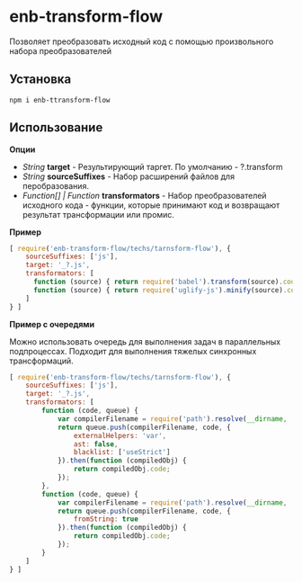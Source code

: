 # enb-transform-flow

Позволяет преобразовать исходный код с помощью произвольного набора преобразователей

## Установка

``` npm i enb-ttransform-flow ```

## Использование 

**Опции**

* *String* **target** - Результирующий таргет. По умолчанию - ?.transform
* *String* **sourceSuffixes** - Набор расширений файлов для перобразования.
* *Function[] | Function* **transformators** - Набор преобразователей исходного кода - функции, которые принимают код и возвращают результат трансформации или промис.

**Пример**

```javascript
[ require('enb-transform-flow/techs/tarnsform-flow'), {
    sourceSuffixes: ['js'],
    target: '_?.js',
    transformators: [
      function (source) { return require('babel').transform(source).code; },
      function (source) { return require('uglify-js').minify(source).code; }
    ]
} ]
```

**Пример с очередями**

Можно использовать очередь для выполнения задач в параллельных подпроцессах. Подходит для выполнения тяжелых синхронных трансформаций.

```javascript
[ require('enb-transform-flow/techs/tarnsform-flow'), {
    sourceSuffixes: ['js'],
    target: '_?.js',
    transformators: [
        function (code, queue) {
            var compilerFilename = require('path').resolve(__dirname, './worker-tasks/babel-transformator');
            return queue.push(compilerFilename, code, { 
                externalHelpers: 'var',
                ast: false,
                blacklist: ['useStrict']
            }).then(function (compiledObj) {
                return compiledObj.code;
            });
        },
        function (code, queue) {
            var compilerFilename = require('path').resolve(__dirname, './worker-tasks/uglifyjs-minifier');
            return queue.push(compilerFilename, code, {
                fromString: true
            }).then(function (compiledObj) {
                return compiledObj.code;
            });
        }
    ]
} ]
```
